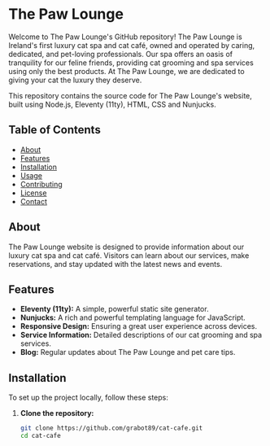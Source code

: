 # The Paw Lounge

Welcome to The Paw Lounge's GitHub repository! The Paw Lounge is Ireland's first luxury cat spa and cat café, owned and operated by caring, dedicated, and pet-loving professionals. Our spa offers an oasis of tranquility for our feline friends, providing cat grooming and spa services using only the best products. At The Paw Lounge, we are dedicated to giving your cat the luxury they deserve.

This repository contains the source code for The Paw Lounge's website, built using Node.js, Eleventy (11ty), HTML, CSS and Nunjucks.

## Table of Contents

- [About](#about)
- [Features](#features)
- [Installation](#installation)
- [Usage](#usage)
- [Contributing](#contributing)
- [License](#license)
- [Contact](#contact)

## About

The Paw Lounge website is designed to provide information about our luxury cat spa and cat café. Visitors can learn about our services, make reservations, and stay updated with the latest news and events.

## Features

- **Eleventy (11ty):** A simple, powerful static site generator.
- **Nunjucks:** A rich and powerful templating language for JavaScript.
- **Responsive Design:** Ensuring a great user experience across devices.
- **Service Information:** Detailed descriptions of our cat grooming and spa services.
- **Blog:** Regular updates about The Paw Lounge and pet care tips.

## Installation

To set up the project locally, follow these steps:

1. **Clone the repository:**
   ```bash
   git clone https://github.com/grabot89/cat-cafe.git
   cd cat-cafe
